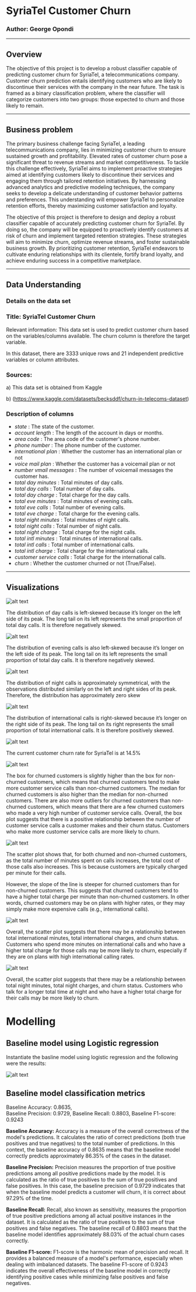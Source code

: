 #  SyriaTel Customer Churn
### Author: George Opondi
---

## Overview
The objective of this project is to develop a robust classifier capable of predicting customer churn for SyriaTel, a telecommunications company. Customer churn prediction entails identifying customers who are likely to discontinue their services with the company in the near future. The task is framed as a binary classification problem, where the classifier will categorize customers into two groups: those expected to churn and those likely to remain.

---


## Business problem
The primary business challenge facing SyriaTel, a leading telecommunications company, lies in minimizing customer churn to ensure sustained growth and profitability. Elevated rates of customer churn pose a significant threat to revenue streams and market competitiveness. To tackle this challenge effectively, SyriaTel aims to implement proactive strategies aimed at identifying customers likely to discontinue their services and engaging them through tailored retention initiatives. By harnessing advanced analytics and predictive modeling techniques, the company seeks to develop a delicate understanding of customer behavior patterns and preferences. This understanding will empower SyriaTel to personalize retention efforts, thereby maximizing customer satisfaction and loyalty.

The objective of this project is therefore to design and deploy a robust classifier capable of accurately predicting customer churn for SyriaTel. By doing so, the company will be equipped to proactively identify customers at risk of churn and implement targeted retention strategies. These strategies will aim to minimize churn, optimize revenue streams, and foster sustainable business growth. By prioritizing customer retention, SyriaTel endeavors to cultivate enduring relationships with its clientele, fortify brand loyalty, and achieve enduring success in a competitive marketplace.
 
---

## Data Understanding

### Details on the data set

### Title: SyriaTel Customer Churn
Relevant information: This data set is used to predict customer churn based on the variables/columns available. The churn column is therefore the target variable.

In this dataset, there are 3333 unique rows and  21 independent predictive variables or column attributes.

### Sources:
 a) This data set is obtained from Kaggle
 
 b) (https://www.kaggle.com/datasets/becksddf/churn-in-telecoms-dataset)

### Description of columns
- _state_ : The state of the customer.
- _account length_ : The length of the account in days or months.
- _area code_ : The area code of the customer's phone number.
- _phone number_ : The phone number of the customer.
- _international plan_ : Whether the customer has an international plan or not
- _voice mail plan_ : Whether the customer has a voicemail plan or not
- _number vmail messages_ : The number of voicemail messages the customer has.
- _total day minutes_ : Total minutes of day calls.
- _total day calls_ : Total number of day calls.
- _total day charge_ : Total charge for the day calls.
- _total eve minutes_ : Total minutes of evening calls.
- _total eve calls_ : Total number of evening calls.
- _total eve charge_ : Total charge for the evening calls.
- _total night minutes_ : Total minutes of night calls.
- _total night calls_ : Total number of night calls.
- _total night charge_ :  Total charge for the night calls.
- _total intl minutes_ : Total minutes of international calls.
- _total intl calls_ : Total number of international calls.
- _total intl charge_ : Total charge for the international calls.
- _customer service calls_ : Total charge for the international calls.
- _churn_ : Whether the customer churned or not (True/False).

---

## Visualizations
![alt text](<Images/Distribution of day calls.png>)

The distribution of day calls is left-skewed because it’s longer on the left side of its peak. The long tail on its left represents the small proportion of total day calls. It is therefore negatively skewed.


![alt text](<Images/Distribution of evening calls.png>)

The distribution of evening calls is also left-skewed because it’s longer on the left side of its peak. The long tail on its left represents the small proportion of total day calls. It is therefore negatively skewed.


![alt text](<Images/Distribution of night calls.png>)

The distribution of night calls is approximately symmetrical, with the observations distributed similarly on the left and right sides of its peak. Therefore, the distribution has approximately zero skew


![alt text](<Images/Distribution of international calls.png>)

The distribution of international calls is right-skewed because it’s longer on the right side of its peak. The long tail on its right represents the small proportion of total international calls. It is therefore positively skewed.


![alt text](<Images/Customer churn rate.png>)

The current customer churn rate for SyriaTel is at 14.5%


![alt text](<Images/Customer service calls Distribution by Churn Status.png>)

The box for churned customers is slightly higher than the box for non-churned customers, which means that churned customers tend to make more customer service calls than non-churned customers. The median for churned customers is also higher than the median for non-churned customers. There are also more outliers for churned customers than non-churned customers, which means that there are a few churned customers who made a very high number of customer service calls. Overall, the box plot suggests that there is a positive relationship between the number of customer service calls a customer makes and their churn status. Customers who make more customer service calls are more likely to churn.


![alt text](<Images/Total day minutes vs. Total day charges by Churn Status.png>)

The scatter plot shows that, for both churned and non-churned customers, as the total number of minutes spent on calls increases, the total cost of those calls also increases. This is because customers are typically charged per minute for their calls.

However, the slope of the line is steeper for churned customers than for non-churned customers. This suggests that churned customers tend to have a higher total charge per minute than non-churned customers. In other words, churned customers may be on plans with higher rates, or they may simply make more expensive calls (e.g., international calls).


![alt text](<Images/Total international minutes vs. Total international charges by Churn Status.png>)

Overall, the scatter plot suggests that there may be a relationship between total international minutes, total international charges, and churn status. Customers who spend more minutes on international calls and who have a higher total charge for those calls may be more likely to churn, especially if they are on plans with high international calling rates.


![alt text](<Images/Total night minutes vs. Total night charges by Churn Status.png>)

Overall, the scatter plot suggests that there may be a relationship between total night minutes, total night charges, and churn status. Customers who talk for a longer total time at night and who have a higher total charge for their calls may be more likely to churn.


# Modelling

## Baseline model using Logistic regression

Instantiate the basline model using logistic regression and the following were the results:

![alt text](<Images/confusion matrix for baseline model.png>)

## Baseline model classification metrics

Baseline Accuracy: 0.8635,  
Baseline Precision: 0.9729, 
Baseline Recall: 0.8803, 
Baseline F1-score: 0.9243


**Baseline Accuracy:** Accuracy is a measure of the overall correctness of the model's predictions. It calculates the ratio of correct predictions (both true positives and true negatives) to the total number of predictions. In this context, the baseline accuracy of 0.8635 means that the baseline model correctly predicts approximately 86.35% of the cases in the dataset.

**Baseline Precision:** Precision measures the proportion of true positive predictions among all positive predictions made by the model. It is calculated as the ratio of true positives to the sum of true positives and false positives. In this case, the baseline precision of 0.9729 indicates that when the baseline model predicts a customer will churn, it is correct about 97.29% of the time.

**Baseline Recall:** Recall, also known as sensitivity, measures the proportion of true positive predictions among all actual positive instances in the dataset. It is calculated as the ratio of true positives to the sum of true positives and false negatives. The baseline recall of 0.8803 means that the baseline model identifies approximately 88.03% of the actual churn cases correctly.

**Baseline F1-score:** F1-score is the harmonic mean of precision and recall. It provides a balanced measure of a model's performance, especially when dealing with imbalanced datasets. The baseline F1-score of 0.9243 indicates the overall effectiveness of the baseline model in correctly identifying positive cases while minimizing false positives and false negatives.
